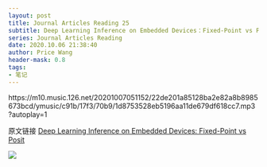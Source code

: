 ```yaml
---
layout: post
title: Journal Articles Reading 25
subtitle: Deep Learning Inference on Embedded Devices：Fixed-Point vs Posit
series: Journal Articles Reading
date: 2020.10.06 21:38:40
author: Price Wang
header-mask: 0.8
tags:
- 笔记
---
```


<p>https://m10.music.126.net/20201007051152/22de201a85128ba2e82a8b8985673bcd/ymusic/c91b/17f3/70b9/1d8753528eb5196aa11de679df618cc7.mp3?autoplay=1</p>

原文链接 [Deep Learning Inference on Embedded Devices: Fixed-Point vs Posit](https://ieeexplore.ieee.org/document/8524018)

<img class="post_img" src="{{ site.baseurl }}/img/post/{{ page.series }}/{{ page.title }}.png">
